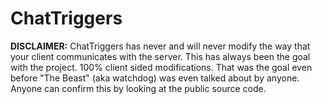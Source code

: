 # ChatTriggers
**DISCLAIMER:** ChatTriggers has never and will never modify the way that your client communicates with the server. This has always been the goal with the project. 100% client sided modifications. That was the goal even before "The Beast" (aka watchdog) was even talked about by anyone. Anyone can confirm this by looking at the public source code.

